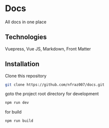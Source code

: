 # Docs
All docs in one place

## Technologies
Vuepress, Vue JS, Markdown, Front Matter

## Installation
Clone this repository

```sh
git clone https://github.com/nfraz007/docs.git
```

goto the project root directory
for development
```sh
npm run dev
```

for build
```sh
npm run build
```